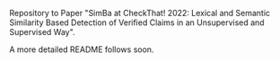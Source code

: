 Repository to Paper "SimBa at CheckThat! 2022: Lexical and Semantic Similarity Based Detection of Verified Claims in an Unsupervised and Supervised Way".

A more detailed README follows soon.
